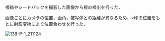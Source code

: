 根箱やシードパックを撮影した画像から根の検出を行った．

画像ごとにカメラの位置，画角，被写体との距離が異なるため，×印の位置をもとに射影変換により位置合わせを行った．

![138-P-1_211124](https://user-images.githubusercontent.com/51512765/156523396-3497deec-07c6-449a-b543-686be297dc40.png)


